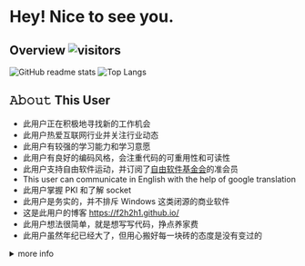 Hey! Nice to see you.
========

## Overview ![visitors](https://visitor-badge.glitch.me/badge?page_id=f2h2h1.f2h2h1)
<!-- ![GitHub User's stars](https://img.shields.io/github/stars/f2h2h1?label=github&style=social) -->

![GitHub readme stats](https://github-readme-stats.vercel.app/api?username=f2h2h1&theme=dark)
![Top Langs](https://github-readme-stats.vercel.app/api/top-langs/?username=f2h2h1&theme=dark)

## 𝙰𝚋𝚘𝚞𝚝 This User
- 此用户正在积极地寻找新的工作机会
- 此用户热爱互联网行业并关注行业动态
- 此用户有较强的学习能力和学习意愿
- 此用户有良好的编码风格，会注重代码的可重用性和可读性
- 此用户支持自由软件运动，并订阅了[自由软件基金会](https://www.fsf.org/)的准会员
- This user can communicate in English with the help of google translation
- 此用户掌握 PKI 和了解 socket
- 此用户是务实的，并不排斥 Windows 这类闭源的商业软件
- 这是此用户的博客 https://f2h2h1.github.io/
- 此用户想法很简单，就是想写写代码，挣点养家费
- 此用户虽然年纪已经大了，但用心搬好每一块砖的态度是没有变过的

<details>
<summary>more info</summary>

## Skills
- 掌握PHP，掌握Composer，掌握Yii2，ThinkPHP，larveral，CI等常用框架，了解psr规范
- 掌握SQL，掌握MySQL，熟悉数据库设计原则，了解MongoDB，了解mancache，redis等缓存的使用
- 掌握JavaScript、jQuery、Chrome开发者工具，了解css3和less，了解vue，react，熟悉前后端分离机制，了解基本的浏览器渲染及网络传输过程
- 掌握git，了解githook，了解svn，会部署远程git仓库，会使用Swagger，apiDoc等工具
- 了解xdebug、postman、seleniun，playwright，PHPUnit，codeception等测试工具，会部署xdebug远程调试和多服务器调试
- 了解HTTP、WebSocket、TCP等网络协议，了解常见的Web安全问题及防范方法，了解rsa，des等加密算法
- 了解Linux服务器的配置和管理，能独立搭建LNMP/LAMP环境，会使用宝塔面板，会编译安装php，apahce等常用软件
- 了解nginx和apache，会配置https，url重写，反向代理，负载均衡，虚拟站点
- 掌握docker容器，了解k8s，有服务器集群的构建和管理经验，了解Jenkins，有CI/CD的经验，会使用cron，supervisor，curl，psalm，php-cs-fixer等工具
- 掌握C语言，有linux编程经验，会makefile脚本，了解JAVA，C#等后端语言
- 熟悉Python，了解爬虫原理，掌握正则表达式，了解xpath
- 有处理高并发经验，了解常见的网站优化方法，了解常见的seo技巧
- 有开放平台接口对接经验，有微信公众号开发经验，有微信小程序后台开发经验，有 cms 开发经验
- 有对接 支付宝，微信支付，paypal，firstdata 接口的经验

## Development tools
- VSCode
- Firefox/Edge
- Git
- DBeaver Community
- phpRedisAdmin
- docker

<details>
<summary>contact</summary>

- this user's public key is here
    ```
    -----BEGIN PGP PUBLIC KEY BLOCK-----

    mQGNBGDz8bwBDADHa8q/B2oUK0nUuKIDE81Kw15L59/4GFCSJjfsAis3ywkawi7X
    6NB6glzSRLsnoYx92mG7s4R9koWTBP7mDB6nYCDzId5jp3b/BrthiyyEhCECJyDR
    hyCbV+nW6tVpsavhSh7XPfTXraNKav9GEk/LFabfO+sYP86R7gOGoiK3RVbhbtME
    9uzzW5VRCgp6rLrB5BxbhkcP5e4e4dvrL5nBzhJO6J670b+005vlR/97qUxsXwnK
    BolW8isAjePReKyvkt9oDo78r86/+CQgM1S53fPoUbA7kPg2v3+1dPbi7GVm2ziw
    /JxYIFxidVaVexfTo9KmKjbj3L9B3q67Fs6HcGqyrhNMGRgY4B/OfPP3GaELyqU1
    YFNGmXWDlYRhV4mxxItSs6blSvBFlN5pReqqP3ec/FtqDTd1oDgIm1DsAacxhfKp
    D1ZC9ZndX7GFxd92/FJkO/5I37KkDPCzlUfOgYBv8slBGk+XLGKFGv8JqbG5j3Y3
    EoL2sWuJ3AVaPhEAEQEAAbQhYTIxMzEyMjEzMCA8bVA2aUIxaEJAb3V0bG9vay5j
    b20+iQHUBBMBCAA+FiEEnQgPleyyXWeeJ2tbMQrzLmRUw00FAmDz8bwCGwMFCQPC
    ZwAFCwkIBwIGFQoJCAsCBBYCAwECHgECF4AACgkQMQrzLmRUw02S5gv/UsSaPpal
    XOytJ3uREtY3vAUW1AfQZztdRqmtsIcZ3wdZjXmoSi/6v17jMZv2fRdxBv/yYdhH
    XDPUmN7Uuxe5bkYqYfapQ0EIBBXS9zrT1ehT4t1r6YBFCQuOY1Xsb2nkBFZOdk72
    S71SLOXyBV3CIAZGSqH2sWP2fRMxwbGS6OaUUO2J+5IILz+WJVE05sbVq22PpZ2P
    V8tknq7ZLrXV7FTRp/o4OS1vzjO1GIVMub16/tKiPj2RpWR2MVQFO6lGr60haoWh
    wtb35She3iwtPIruiXMTYsQ+XXNO9ovogXPq9hgwYWJVp0e7mj4oZ/i9QUTJxHMZ
    uflT6FjQjFAps9wzabFtLj49d3I9SUNfejRdHl4mrpImPVC3FQ13aJGBDY/i91Xf
    sJfF6AjKf1o534ZhIbL+VARF4sP6vmrikG0I+05q3DjLA/SV4tSdpjUb6B+XTihK
    zWqVcnKDzV15f1udfzRqujZhWjBwQzznD6gjq6U0L7vnfvO/EU+CPUAxuQGNBGDz
    8bwBDADOP6MMlv+cy8L/OrT9hSD3npWasJxJJp9Ig4mEYUIwG1Xykjmnqvs/NE/+
    6SK60pPDAK0xCVa1M3IjOKryJfY5vDDFSz+aRKfTh0vweWFJNeSBjthiL7GjSh2l
    I+f4PgryHV6w2mJIT3yuGhpgCBKZkIw8SRJD4dgOHq1e1+plWCo9XQPAhlOvB5L4
    bShsgBA5m4YB1roFMsWAmqJbjy134etgXVReCWaK0yc7TPrZGlgaBTU5C3KBVWF8
    P4xP5kiG/UExwBvp/acniwKWs9MV8LPVva6YgLeOnU9lJdqmhdnHi1oWlDgiKufJ
    HZt4cD9TAaVnT74QiA5FgDKO1dSZMcrF2PWGbiB69JHNaQjOF9egnlDSNipdCoY6
    0VKMKRJWyIaSxdU40xut1iLntdkYyPF38lwevAfkgymeGuIk+YP0EqD8U2fBbB59
    RWp/wY6FdD8mK4avExh1oVB6+Vi6D18Q2Wefwt0xDf7rey/neQncBXgiE34X9kGy
    uepCGVcAEQEAAYkBvAQYAQgAJhYhBJ0ID5Xssl1nnidrWzEK8y5kVMNNBQJg8/G8
    AhsMBQkDwmcAAAoJEDEK8y5kVMNN0QwL/jFySfLWavUIQqLsssl88eGiMMISrWJK
    UfDhRAlECWqmTIqaBz1dpSjUk7Udks7Ju3nmxrUyYqRR4Z+ACPQpzBQviwPXx5nR
    kdQKh83OkRIrfmA9S6NmKzAdg/rGUy13XmFjeyhsgYT1KxZIHBGZbiBtYTwIdnA4
    kvs6Ven1BwzAe+EwhsoUG3jyKAn5lpD8x2Vx/Wu1sZWvlB2rFUS5O7YDMxVjunbb
    Y+U9lWzvsHrLYFbyEnYje+dle0sSAwqx9cK7Ql82wTk4fVubfll/xRhxJz8IEZxX
    qhBBIcHEOR1yWxLSljcD2TMMewdsTBKZGI/A3SI+QyMrD6bi+RKJawY787FD8TbI
    sv40zvzAZSR2H7tbwImZ5p1cW5T59xudTUdT7C3KCrxsBB1jcf0ayNoT0oMlbj6i
    hTiu5B0t42HlS46LSADJB9k/NDY9puD8oV7d8Gm2bnUyCY6A/qR9A5cgDUhuQsRr
    eDjj5Ff4OvLE4INgUV2H9VbpaNpBbi+K8g==
    =0Rfn
    -----END PGP PUBLIC KEY BLOCK-----
    ```

- use this email to contact this user
    ```
    echo "bVA2aUIxaEJAb3V0bG9vay5jb20K" | base64 -d
    ```

</details>

<!--
<details>
<summary> </summary>
- <span style="filter: invert(1) opacity(30%);">此用户是乐观的，并认为人类的未来是美好的，尽管当前社会存在各种问题（悬殊的贫富差距，COVID-19，宗教冲突，...）    
此用户相信共产主义会实现    
此用户是唯物主义者    
此用户希望能为社会的发展贡献一点微小的力量
</span>
</details>
-->

<!--
Communism have to become true
Communism will become true
-->
